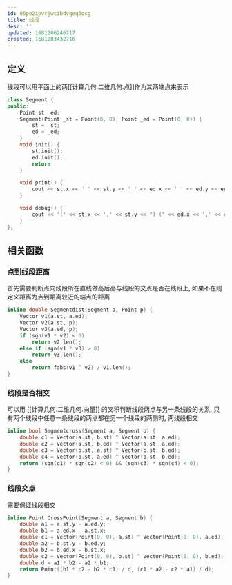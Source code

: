 ```yaml
---
id: 06po2ipvrjwcibdvqeq5qcg
title: 线段
desc: ''
updated: 1681206246717
created: 1681203432716
---
```


## 定义

线段可以用平面上的两[[计算几何.二维几何.点]]作为其两端点来表示

```cpp
class Segment {
public:
    Point st, ed;
    Segment(Point _st = Point(0, 0), Point _ed = Point(0, 0)) {
        st = _st;
        ed = _ed;
    }
    void init() {
        st.init();
        ed.init();
        return;
    }

    void print() {
        cout << st.x << ' ' << st.y << ' ' << ed.x << ' ' << ed.y << endl;
    }

    void debug() {
        cout << '(' << st.x << ',' << st.y << ") (" << ed.x << ',' << ed.y << ')' << endl;
    }
};
```

## 相关函数

### 点到线段距离

首先需要判断点向线段所在直线做高后高与线段的交点是否在线段上, 如果不在则定义距离为点到距离较近的端点的距离

```cpp
inline double Segmentdist(Segment a, Point p) {
    Vector v1(a.st, a.ed);
    Vector v2(a.st, p);
    Vector v3(a.ed, p);
    if (sgn(v1 * v2) < 0)
        return v2.len();
    else if (sgn(v1 * v3) > 0)
        return v3.len();
    else
        return fabs(v1 ^ v2) / v1.len();
}
```

### 线段是否相交

可以用 [[计算几何.二维几何.向量]] 的叉积判断线段两点与另一条线段的关系, 只有两个线段中任意一条线段的两点都在另一个线段的两侧时, 两线段相交

```cpp
inline bool Segmentcross(Segment a, Segment b) {
    double c1 = Vector(a.st, b.st) ^ Vector(a.st, a.ed);
    double c2 = Vector(a.st, b.ed) ^ Vector(a.st, a.ed);
    double c3 = Vector(b.st, a.st) ^ Vector(b.st, b.ed);
    double c4 = Vector(b.st, a.ed) ^ Vector(b.st, b.ed);
    return (sgn(c1) * sgn(c2) < 0) && (sgn(c3) * sgn(c4) < 0);
}
```

### 线段交点

需要保证线段相交

```cpp
inline Point CrossPoint(Segment a, Segment b) {
    double a1 = a.st.y - a.ed.y;
    double b1 = a.ed.x - a.st.x;
    double c1 = Vector(Point(0, 0), a.st) ^ Vector(Point(0, 0), a.ed);
    double a2 = b.st.y - b.ed.y;
    double b2 = b.ed.x - b.st.x;
    double c2 = Vector(Point(0, 0), b.st) ^ Vector(Point(0, 0), b.ed);
    double d = a1 * b2 - a2 * b1;
    return Point((b1 * c2 - b2 * c1) / d, (c1 * a2 - c2 * a1) / d);
}
```
